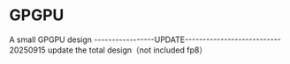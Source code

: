 # GPGPU
A small GPGPU design
-----------------UPDATE---------------------------
20250915 update the total design（not included fp8）
